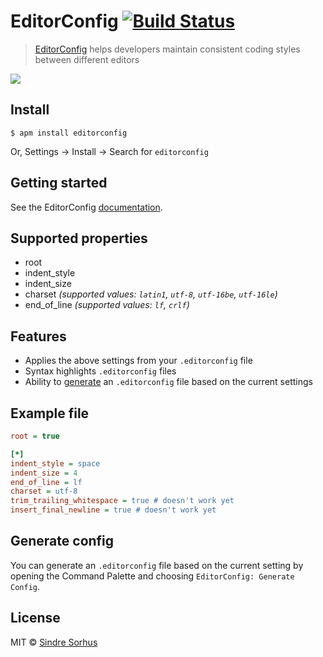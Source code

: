 # EditorConfig [![Build Status](https://travis-ci.org/sindresorhus/atom-editorconfig.svg?branch=master)](https://travis-ci.org/sindresorhus/atom-editorconfig)

> [EditorConfig](http://editorconfig.org) helps developers maintain consistent coding styles between different editors

![](https://f.cloud.github.com/assets/170270/2327994/dfe40cb4-a3f6-11e3-862f-894999973373.png)


## Install

```
$ apm install editorconfig
```

Or, Settings → Install → Search for `editorconfig`


## Getting started

See the EditorConfig [documentation](http://editorconfig.org).


## Supported properties

- root
- indent_style
- indent_size
- charset *(supported values: `latin1`, `utf-8`, `utf-16be`, `utf-16le`)*
- end_of_line *(supported values: `lf`, `crlf`)*


## Features

- Applies the above settings from your `.editorconfig` file
- Syntax highlights `.editorconfig` files
- Ability to [generate](#generate-config) an `.editorconfig` file based on the current settings


## Example file

```ini
root = true

[*]
indent_style = space
indent_size = 4
end_of_line = lf
charset = utf-8
trim_trailing_whitespace = true # doesn't work yet
insert_final_newline = true # doesn't work yet
```


## Generate config

You can generate an `.editorconfig` file based on the current setting by opening the Command Palette and choosing `EditorConfig: Generate Config`.


## License

MIT © [Sindre Sorhus](https://sindresorhus.com)
